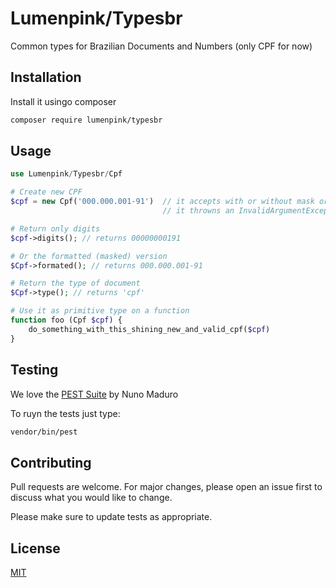 # Lumenpink/Typesbr

Common types for Brazilian Documents and Numbers
(only CPF for now)


## Installation

Install it usingo composer

```bash
composer require lumenpink/typesbr
```

## Usage

```php
use Lumenpink/Typesbr/Cpf

# Create new CPF
$cpf = new Cpf('000.000.001-91')  // it accepts with or without mask or leading zeroes
                                  // it throwns an InvalidArgumentException if invalid

# Return only digits
$cpf->digits(); // returns 00000000191

# Or the formatted (masked) version
$Cpf->formated(); // returns 000.000.001-91

# Return the type of document
$Cpf->type(); // returns 'cpf'

# Use it as primitive type on a function
function foo (Cpf $cpf) {
    do_something_with_this_shining_new_and_valid_cpf($cpf)
}

```

## Testing

We love the [PEST Suite](https://pestphp.com) by Nuno Maduro

To ruyn the tests just type:
```bash
vendor/bin/pest
```

## Contributing

Pull requests are welcome. For major changes, please open an issue first
to discuss what you would like to change.

Please make sure to update tests as appropriate.

## License

[MIT](https://choosealicense.com/licenses/mit/)